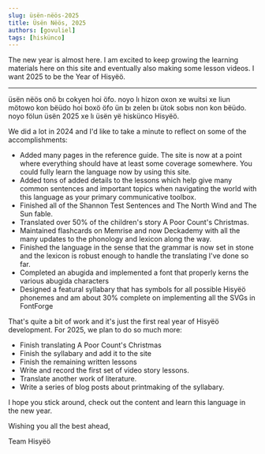 ```yaml
---
slug: üsën-nëös-2025
title: Üsën Nëös, 2025
authors: [govuliel]
tags: [hiskünco]
---
```


The new year is almost here. I am excited to keep growing the learning materials
here on this site and eventually also making some lesson videos. I want 2025 to
be the Year of Hisyëö.

---

üsën nëös onö bı cokyen hoi öfo. noyo lı hizon oxon xe wuitsi xe liun mötowo kon
bëüdo hoi boxö öfo ün bı zelen bı ütok sobıs non kon bëüdo. noyo fölun üsën 2025
xe lı üsën yë hiskünco Hisyëö.

<!-- truncate -->

We did a lot in 2024 and I'd like to take a minute to reflect on some of the
accomplishments:

- Added many pages in the reference guide. The site is now at a point where
  everything should have at least some coverage somewhere. You could fully learn
  the language now by using this site.
- Added tons of added details to the lessons which help give many common
  sentences and important topics when navigating the world with this language as
  your primary communicative toolbox.
- Finished all of the Shannon Test Sentences and The North Wind and The Sun
  fable.
- Translated over 50% of the children's story A Poor Count's Christmas.
- Maintained flashcards on Memrise and now Deckademy with all the many updates
  to the phonology and lexicon along the way.
- Finished the language in the sense that the grammar is now set in stone and
  the lexicon is robust enough to handle the translating I've done so far.
- Completed an abugida and implemented a font that properly kerns the various
  abugida characters
- Designed a featural syllabary that has symbols for all possible Hisyëö
  phonemes and am about 30% complete on implementing all the SVGs in FontForge

That's quite a bit of work and it's just the first real year of Hisyëö
development. For 2025, we plan to do so much more:

- Finish translating A Poor Count's Christmas
- Finish the syllabary and add it to the site
- Finish the remaining written lessons
- Write and record the first set of video story lessons.
- Translate another work of literature.
- Write a series of blog posts about printmaking of the syllabary.

I hope you stick around, check out the content and learn this language in the
new year.

Wishing you all the best ahead,

Team Hisyëö
